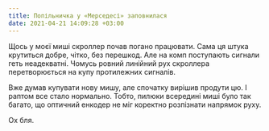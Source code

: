 ```yaml
---
title: Попільничка у «Мерседесі» заповнилася
date: 2021-04-21 14:09:28 +03:00
---
```


Щось у моєї миші скроллер почав погано працювати. Сама ця штука крутиться добре, чітко, без перешкод. Але на комп поступають сигнали геть неадекватні. Чомусь ровний линійний рух скроллера перетворюється на купу протилежних сигналів.

Вже думав купувати нову мишу, але спочатку вирішив продути цю. І раптом все стало нормально. Тобто, пилюки всередині миші було так багато, що оптичний енкодер не міг коректно розпізнати напрямок руху.

Ох бля.
